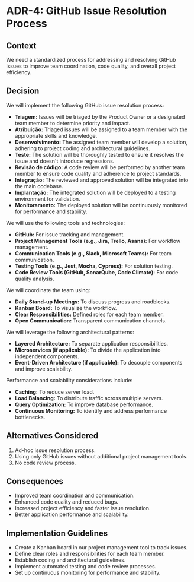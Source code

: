 # ADR-4: GitHub Issue Resolution Process

## Context

We need a standardized process for addressing and resolving GitHub issues to improve team coordination, code quality, and overall project efficiency.

## Decision

We will implement the following GitHub issue resolution process:

- **Triagem:** Issues will be triaged by the Product Owner or a designated team member to determine priority and impact.
- **Atribuição:** Triaged issues will be assigned to a team member with the appropriate skills and knowledge.
- **Desenvolvimento:** The assigned team member will develop a solution, adhering to project coding and architectural guidelines.
- **Teste:** The solution will be thoroughly tested to ensure it resolves the issue and doesn't introduce regressions.
- **Revisão de código:** A code review will be performed by another team member to ensure code quality and adherence to project standards.
- **Integração:** The reviewed and approved solution will be integrated into the main codebase.
- **Implantação:** The integrated solution will be deployed to a testing environment for validation.
- **Monitoramento:** The deployed solution will be continuously monitored for performance and stability.

We will use the following tools and technologies:

- **GitHub:** For issue tracking and management.
- **Project Management Tools (e.g., Jira, Trello, Asana):** For workflow management.
- **Communication Tools (e.g., Slack, Microsoft Teams):** For team communication.
- **Testing Tools (e.g., Jest, Mocha, Cypress):** For solution testing.
- **Code Review Tools (GitHub, SonarQube, Code Climate):** For code quality analysis.

We will coordinate the team using:

- **Daily Stand-up Meetings:** To discuss progress and roadblocks.
- **Kanban Board:** To visualize the workflow.
- **Clear Responsibilities:** Defined roles for each team member.
- **Open Communication:** Transparent communication channels.

We will leverage the following architectural patterns:

- **Layered Architecture:** To separate application responsibilities.
- **Microservices (if applicable):** To divide the application into independent components.
- **Event-Driven Architecture (if applicable):** To decouple components and improve scalability.

Performance and scalability considerations include:

- **Caching:** To reduce server load.
- **Load Balancing:** To distribute traffic across multiple servers.
- **Query Optimization:** To improve database performance.
- **Continuous Monitoring:** To identify and address performance bottlenecks.

## Alternatives Considered

1. Ad-hoc issue resolution process.
2. Using only GitHub issues without additional project management tools.
3. No code review process.

## Consequences

- Improved team coordination and communication.
- Enhanced code quality and reduced bugs.
- Increased project efficiency and faster issue resolution.
- Better application performance and scalability.

## Implementation Guidelines

- Create a Kanban board in our project management tool to track issues.
- Define clear roles and responsibilities for each team member.
- Establish coding and architectural guidelines.
- Implement automated testing and code review processes.
- Set up continuous monitoring for performance and stability.